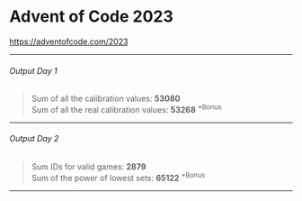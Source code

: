 # Advent of Code 2023
<https://adventofcode.com/2023>
***
###### Output Day 1
>Sum of all the calibration values: **53080**<br>
>Sum of all the real calibration values: **53268** <sup>*Bonus</sup>
***
###### Output Day 2
>Sum IDs for valid games: **2879**<br>
>Sum of the power of lowest sets: **65122** <sup>*Bonus</sup>
***
